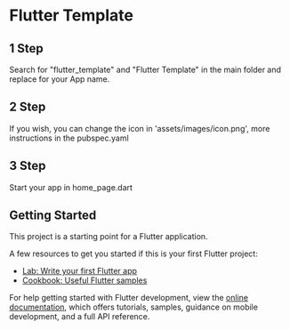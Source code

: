 # Flutter Template

## 1 Step
Search for "flutter_template" and "Flutter Template" in the main folder and replace for your App name.

## 2 Step
If you wish, you can change the icon in 'assets/images/icon.png', more instructions in the pubspec.yaml

## 3 Step
Start your app in home_page.dart

## Getting Started

This project is a starting point for a Flutter application.

A few resources to get you started if this is your first Flutter project:

- [Lab: Write your first Flutter app](https://docs.flutter.dev/get-started/codelab)
- [Cookbook: Useful Flutter samples](https://docs.flutter.dev/cookbook)

For help getting started with Flutter development, view the
[online documentation](https://docs.flutter.dev/), which offers tutorials,
samples, guidance on mobile development, and a full API reference.
